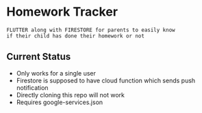 # Homework Tracker

	FLUTTER along with FIRESTORE for parents to easily know
	if their child has done their homework or not

## Current Status

- Only works for a single user
- Firestore is supposed to have cloud function which sends push notification
- Directly cloning this repo will not work
- Requires google-services.json
